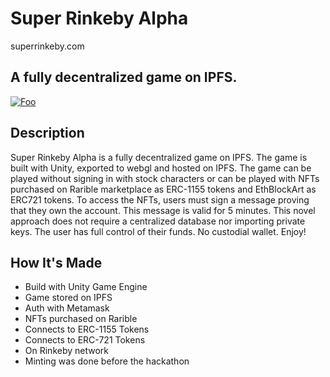 # Super Rinkeby Alpha

superrinkeby.com

## A fully decentralized game on IPFS.

[![Foo](https://user-images.githubusercontent.com/19412160/111908295-0f511480-8a2f-11eb-9d99-a09ff6d32abb.png)](https://www.youtube.com/watch?v=Q_D0zVFoigg)

## Description

Super Rinkeby Alpha is a fully decentralized game on IPFS. The game is built with Unity, exported to webgl and hosted on IPFS. The game can be played without signing in with stock characters or can be played with NFTs purchased on Rarible marketplace as ERC-1155 tokens and EthBlockArt as ERC721 tokens. To access the NFTs, users must sign a message proving that they own the account. This message is valid for 5 minutes. This novel approach does not require a centralized database nor importing private keys. The user has full control of their funds. No custodial wallet. Enjoy!


## How It's Made

- Build with Unity Game Engine
- Game stored on IPFS
- Auth with Metamask
- NFTs purchased on Rarible
- Connects to ERC-1155 Tokens
- Connects to ERC-721 Tokens
- On Rinkeby network
- Minting was done before the hackathon
